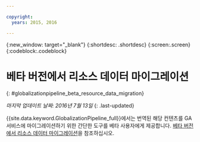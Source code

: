 ```yaml
---

copyright:
  years: 2015, 2016

---
```


{:new_window: target="_blank"}
{:shortdesc: .shortdesc}
{:screen:.screen}
{:codeblock:.codeblock}

# 베타 버전에서 리소스 데이터 마이그레이션
{: #globalizationpipeline_beta_resource_data_migration}

*마지막 업데이트 날짜: 2016년 7월 13일*
{: .last-updated}

{{site.data.keyword.GlobalizationPipeline_full}}에서는 번역된 해당 컨텐츠를 GA 서비스에 마이그레이션하기 위한 간단한 도구를 베타 사용자에게 제공합니다. [베타 버전에서 리소스 데이터 마이그레이션](betaresourcedatamigration.html)을 참조하십시오.
